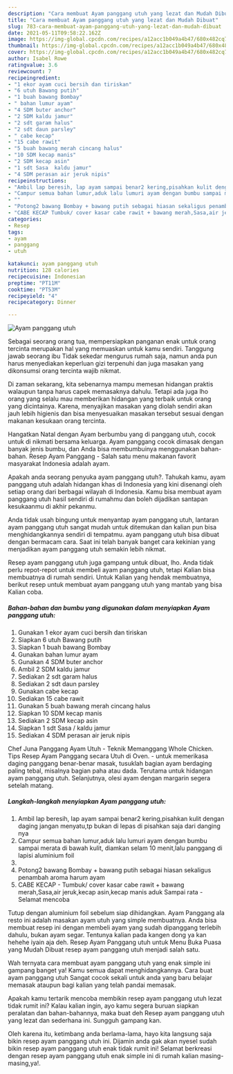 ```yaml
---
description: "Cara membuat Ayam panggang utuh yang lezat dan Mudah Dibuat"
title: "Cara membuat Ayam panggang utuh yang lezat dan Mudah Dibuat"
slug: 783-cara-membuat-ayam-panggang-utuh-yang-lezat-dan-mudah-dibuat
date: 2021-05-11T09:58:22.162Z
image: https://img-global.cpcdn.com/recipes/a12acc1b049a4b47/680x482cq70/ayam-panggang-utuh-foto-resep-utama.jpg
thumbnail: https://img-global.cpcdn.com/recipes/a12acc1b049a4b47/680x482cq70/ayam-panggang-utuh-foto-resep-utama.jpg
cover: https://img-global.cpcdn.com/recipes/a12acc1b049a4b47/680x482cq70/ayam-panggang-utuh-foto-resep-utama.jpg
author: Isabel Rowe
ratingvalue: 3.6
reviewcount: 7
recipeingredient:
- "1 ekor ayam cuci bersih dan tiriskan"
- "6 utuh Bawang putih"
- "1 buah bawang Bombay"
- " bahan lumur ayam"
- "4 SDM buter anchor"
- "2 SDM kaldu jamur"
- "2 sdt garam halus"
- "2 sdt daun parsley"
- " cabe kecap"
- "15 cabe rawit"
- "5 buah bawang merah cincang halus"
- "10 SDM kecap manis"
- "2 SDM kecap asin"
- "1 sdt Sasa  kaldu jamur"
- "4 SDM perasan air jeruk nipis"
recipeinstructions:
- "Ambil lap beresih, lap ayam sampai benar2 kering,pisahkan kulit dengan daging jangan menyatu,tp bukan di lepas di pisahkan saja dari danging nya"
- "Campur semua bahan lumur,aduk lalu lumuri ayam dengan bumbu sampai merata di bawah kulit, diamkan selam 10 menit,lalu panggang di lapisi aluminium foil"
- ""
- "Potong2 bawang Bombay + bawang putih sebagai hiasan sekaligus penambah aroma harum ayam"
- "CABE KECAP Tumbuk/ cover kasar cabe rawit + bawang merah,Sasa,air jeruk,kecap asin,kecap manis aduk Sampai rata  Selamat mencoba"
categories:
- Resep
tags:
- ayam
- panggang
- utuh

katakunci: ayam panggang utuh 
nutrition: 128 calories
recipecuisine: Indonesian
preptime: "PT11M"
cooktime: "PT53M"
recipeyield: "4"
recipecategory: Dinner

---
```



![Ayam panggang utuh](https://img-global.cpcdn.com/recipes/a12acc1b049a4b47/680x482cq70/ayam-panggang-utuh-foto-resep-utama.jpg)

Sebagai seorang orang tua, mempersiapkan panganan enak untuk orang tercinta merupakan hal yang memuaskan untuk kamu sendiri. Tanggung jawab seorang ibu Tidak sekedar mengurus rumah saja, namun anda pun harus menyediakan keperluan gizi terpenuhi dan juga masakan yang dikonsumsi orang tercinta wajib nikmat.

Di zaman  sekarang, kita sebenarnya mampu memesan hidangan praktis walaupun tanpa harus capek memasaknya dahulu. Tetapi ada juga lho orang yang selalu mau memberikan hidangan yang terbaik untuk orang yang dicintainya. Karena, menyajikan masakan yang diolah sendiri akan jauh lebih higienis dan bisa menyesuaikan masakan tersebut sesuai dengan makanan kesukaan orang tercinta. 

Hangatkan Natal dengan Ayam berbumbu yang di panggang utuh, cocok untuk di nikmati bersama keluarga. Ayam panggang cocok dimasak dengan banyak jenis bumbu, dan Anda bisa membumbuinya menggunakan bahan-bahan. Resep Ayam Panggang - Salah satu menu makanan favorit masyarakat Indonesia adalah ayam.

Apakah anda seorang penyuka ayam panggang utuh?. Tahukah kamu, ayam panggang utuh adalah hidangan khas di Indonesia yang kini disenangi oleh setiap orang dari berbagai wilayah di Indonesia. Kamu bisa membuat ayam panggang utuh hasil sendiri di rumahmu dan boleh dijadikan santapan kesukaanmu di akhir pekanmu.

Anda tidak usah bingung untuk menyantap ayam panggang utuh, lantaran ayam panggang utuh sangat mudah untuk ditemukan dan kalian pun bisa menghidangkannya sendiri di tempatmu. ayam panggang utuh bisa dibuat dengan bermacam cara. Saat ini telah banyak banget cara kekinian yang menjadikan ayam panggang utuh semakin lebih nikmat.

Resep ayam panggang utuh juga gampang untuk dibuat, lho. Anda tidak perlu repot-repot untuk membeli ayam panggang utuh, tetapi Kalian bisa membuatnya di rumah sendiri. Untuk Kalian yang hendak membuatnya, berikut resep untuk membuat ayam panggang utuh yang mantab yang bisa Kalian coba.

<!--inarticleads1-->

##### Bahan-bahan dan bumbu yang digunakan dalam menyiapkan Ayam panggang utuh:

1. Gunakan 1 ekor ayam cuci bersih dan tiriskan
1. Siapkan 6 utuh Bawang putih
1. Siapkan 1 buah bawang Bombay
1. Gunakan  bahan lumur ayam
1. Gunakan 4 SDM buter anchor
1. Ambil 2 SDM kaldu jamur
1. Sediakan 2 sdt garam halus
1. Sediakan 2 sdt daun parsley
1. Gunakan  cabe kecap
1. Sediakan 15 cabe rawit
1. Gunakan 5 buah bawang merah cincang halus
1. Siapkan 10 SDM kecap manis
1. Sediakan 2 SDM kecap asin
1. Siapkan 1 sdt Sasa / kaldu jamur
1. Sediakan 4 SDM perasan air jeruk nipis


Chef Juna Panggang Ayam Utuh - Teknik Memanggang Whole Chicken. Tips Resep Ayam Panggang secara Utuh di Oven. - untuk memerikasa daging panggang benar-benar masak, tusuklah bagian ayam berdaging paling tebal, misalnya bagian paha atau dada. Terutama untuk hidangan ayam panggang utuh. Selanjutnya, olesi ayam dengan margarin segera setelah matang. 

<!--inarticleads2-->

##### Langkah-langkah menyiapkan Ayam panggang utuh:

1. Ambil lap beresih, lap ayam sampai benar2 kering,pisahkan kulit dengan daging jangan menyatu,tp bukan di lepas di pisahkan saja dari danging nya
1. Campur semua bahan lumur,aduk lalu lumuri ayam dengan bumbu sampai merata di bawah kulit, diamkan selam 10 menit,lalu panggang di lapisi aluminium foil
1. 
1. Potong2 bawang Bombay + bawang putih sebagai hiasan sekaligus penambah aroma harum ayam
1. CABE KECAP - Tumbuk/ cover kasar cabe rawit + bawang merah,Sasa,air jeruk,kecap asin,kecap manis aduk Sampai rata  - Selamat mencoba


Tutup dengan aluminium foil sebelum siap dihidangkan. Ayam Panggang ala resto ini adalah masakan ayam utuh yang simple membuatnya. Anda bisa membuat resep ini dengan membeli ayam yang sudah dipanggang terlebih dahulu, bukan ayam segar. Tentunya kalian pada kangen dong ya kan hehehe iyain aja deh. Resep Ayam Panggang utuh untuk Menu Buka Puasa yang Mudah Dibuat resep ayam panggang utuh menjadi salah satu. 

Wah ternyata cara membuat ayam panggang utuh yang enak simple ini gampang banget ya! Kamu semua dapat menghidangkannya. Cara buat ayam panggang utuh Sangat cocok sekali untuk anda yang baru belajar memasak ataupun bagi kalian yang telah pandai memasak.

Apakah kamu tertarik mencoba membikin resep ayam panggang utuh lezat tidak rumit ini? Kalau kalian ingin, ayo kamu segera buruan siapkan peralatan dan bahan-bahannya, maka buat deh Resep ayam panggang utuh yang lezat dan sederhana ini. Sungguh gampang kan. 

Oleh karena itu, ketimbang anda berlama-lama, hayo kita langsung saja bikin resep ayam panggang utuh ini. Dijamin anda gak akan nyesel sudah bikin resep ayam panggang utuh enak tidak rumit ini! Selamat berkreasi dengan resep ayam panggang utuh enak simple ini di rumah kalian masing-masing,ya!.

